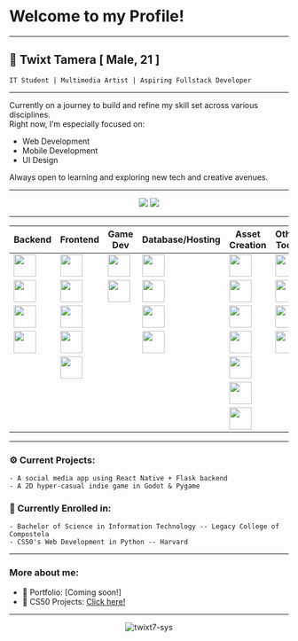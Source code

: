 # Welcome to my Profile!

<hr>

## 👤 Twixt Tamera   [ Male, 21 ]

    IT Student | Multimedia Artist | Aspiring Fullstack Developer
<hr>

Currently on a journey to build and refine my skill set across various disciplines.  
Right now, I’m especially focused on:

- Web Development  
- Mobile Development  
- UI Design

Always open to learning and exploring new tech and creative avenues.

<hr>
<p align="center">
<img src="https://github-readme-stats.vercel.app/api/top-langs/?username=twixt7-sys&layout=compact&theme=tokyonight&hide_border=true" />
<img src="https://github-readme-streak-stats.herokuapp.com/?user=twixt7-sys&theme=tokyonight&hide_border=true" />
</p>
<hr>

<p align="center">

| **Backend**                                                                                            | **Frontend**                                                                                                 | **Game Dev**                                                                                           | **Database/Hosting**                                                                                     | **Asset Creation**                                                                                                 | **Other Tools**                                                                                                | **Languages**                                                                                      |
| ------------------------------------------------------------------------------------------------------ | ------------------------------------------------------------------------------------------------------------ | ------------------------------------------------------------------------------------------------------ | -------------------------------------------------------------------------------------------------------- | ------------------------------------------------------------------------------------------------------------------ | -------------------------------------------------------------------------------------------------------------- | -------------------------------------------------------------------------------------------------- |
| <img src="https://cdn.jsdelivr.net/gh/devicons/devicon/icons/python/python-original.svg" width="40" /> | <img src="https://cdn.jsdelivr.net/gh/devicons/devicon/icons/react/react-original.svg" width="40" />         | <img src="https://cdn.jsdelivr.net/gh/devicons/devicon/icons/pygame/pygame-original.svg" width="40" /> | <img src="https://cdn.jsdelivr.net/gh/devicons/devicon/icons/railway/railway-original.svg" width="40" /> | <img src="https://cdn.jsdelivr.net/gh/devicons/devicon/icons/photoshop/photoshop-plain.svg" width="40" />          | <img src="https://cdn.jsdelivr.net/gh/devicons/devicon/icons/git/git-original.svg" width="40" />               | <img src="https://cdn.jsdelivr.net/gh/devicons/devicon/icons/java/java-original.svg" width="40" /> |
| <img src="https://cdn.jsdelivr.net/gh/devicons/devicon/icons/flask/flask-original.svg" width="40" />   | <img src="https://cdn.jsdelivr.net/gh/devicons/devicon/icons/bootstrap/bootstrap-original.svg" width="40" /> | <img src="https://cdn.jsdelivr.net/gh/devicons/devicon/icons/godot/godot-original.svg" width="40" />   | <img src="https://cdn.jsdelivr.net/gh/devicons/devicon/icons/planetscale/planetscale-original.svg" width="40" />   | <img src="https://cdn.jsdelivr.net/gh/devicons/devicon/icons/premierepro/premierepro-original.svg" width="40" />   | <img src="https://cdn.jsdelivr.net/gh/devicons/devicon/icons/vscode/vscode-original.svg" width="40" />         | <img src="https://cdn.jsdelivr.net/gh/devicons/devicon/icons/php/php-original.svg" width="40" />   |
| <img src="https://cdn.jsdelivr.net/gh/devicons/devicon/icons/django/django-plain.svg" width="40" />    | <img src="https://cdn.jsdelivr.net/gh/devicons/devicon/icons/sass/sass-original.svg" width="40" />           |                                                                                                        | <img src="https://cdn.jsdelivr.net/gh/devicons/devicon/icons/mariadb/mariadb-original.svg" width="40" /> | <img src="https://cdn.jsdelivr.net/gh/devicons/devicon/icons/canva/canva-original.svg" width="40" />               | <img src="https://cdn.jsdelivr.net/gh/devicons/devicon/icons/powershell/powershell-original.svg" width="40" /> | <img src="https://cdn.jsdelivr.net/gh/devicons/devicon/icons/java/java-original.svg" width="40" /> |
| <img src="https://cdn.jsdelivr.net/gh/devicons/devicon/icons/mysql/mysql-original.svg" width="40" />   | <img src="https://cdn.jsdelivr.net/gh/devicons/devicon/icons/html5/html5-original.svg" width="40" />         |                                                                                                        | <img src="https://cdn.jsdelivr.net/gh/devicons/devicon/icons/firebase/firebase-plain.svg" width="40" />  | <img src="https://cdn.jsdelivr.net/gh/devicons/devicon/icons/aftereffects/aftereffects-original.svg" width="40" /> | <img src="https://cdn.jsdelivr.net/gh/devicons/devicon/icons/arduino/arduino-original.svg" width="40" />       |                                                                                                    |
|                                                                                                        | <img src="https://cdn.jsdelivr.net/gh/devicons/devicon/icons/css3/css3-original.svg" width="40" />           |                                                                                                        |                                                                                                          | <img src="https://cdn.jsdelivr.net/gh/devicons/devicon/icons/lightroom/lightroom-original.svg" width="40" />       |                                                                                                                |                                                                                                    |
|                                                                                                        |                                                                                                              |                                                                                                        |                                                                                                          | <img src="https://cdn.jsdelivr.net/gh/devicons/devicon/icons/blender/blender-original.svg" width="40" />           |                                                                                                                |                                                                                                    |
|                                                                                                        |                                                                                                              |                                                                                                        |                                                                                                          | <img src="https://cdn.jsdelivr.net/gh/devicons/devicon/icons/aseprite/aseprite-original.svg" width="40" />         |                                                                                                                |                                                                                                    |

</p>

---

### ⚙️ Current Projects:
    - A social media app using React Native + Flask backend
    - A 2D hyper-casual indie game in Godot & Pygame

### 📖 Currently Enrolled in:
    - Bachelor of Science in Information Technology -- Legacy College of Compostela
    - CS50's Web Development in Python -- Harvard

---

### More about me:
- 📔 Portfolio: [Coming soon!]
- 📕 CS50 Projects: [Click here!](https://submit.cs50.io/users/twixt7-sys)

---

<p align="center">
  <img src="https://komarev.com/ghpvc/?username=twixt7-sys&label=Profile%20Views&color=blueviolet&style=flat" alt="twixt7-sys" />
</p>
